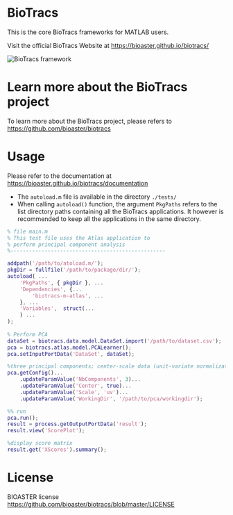 # BioTracs

This is the core BioTracs frameworks for MATLAB users.

Visit the official BioTracs Website at https://bioaster.github.io/biotracs/

![BioTracs framework](https://bioaster.github.io/biotracs/static/img/biotracs-framework.png)

# Learn more about the BioTracs project

To learn more about the BioTracs project, please refers to https://github.com/bioaster/biotracs

# Usage

Please refer to the documentation at https://bioaster.github.io/biotracs/documentation

* The `autoload.m` file is available in the directory `./tests/`
* When calling `autoload()` function, the argument `PkgPaths` refers to the list directory paths containing all the BioTracs applications. It however is recommended to keep all the applications in the same directory.

```matlab
% file main.m
% This test file uses the Atlas application to 
% perform principal component analysis
%--------------------------------------------------

addpath('/path/to/atoload.m/');
pkgDir = fullfile('/path/to/package/dir/');
autoload( ...
	'PkgPaths', { pkgDir }, ...
	'Dependencies', {...
		'biotracs-m-atlas', ...
	}, ...
	'Variables',  struct(...
	) ...
);
	
% Perform PCA
dataSet = biotracs.data.model.DataSet.import('/path/to/dataset.csv');
pca = biotracs.atlas.model.PCALearner();
pca.setInputPortData('DataSet', dataSet);

%three principal components; center-scale data (unit-variate normalization)
pca.getConfig()...
	.updateParamValue('NbComponents', 3)...
	.updateParamValue('Center', true)...
	.updateParamValue('Scale', 'uv')...
	.updateParamValue('WorkingDir', '/path/to/pca/workingdir');

%% run
pca.run();
result = process.getOutputPortData('result');
result.view('ScorePlot');

%display score matrix
result.get('XScores').summary();
```

# License

BIOASTER license https://github.com/bioaster/biotracs/blob/master/LICENSE